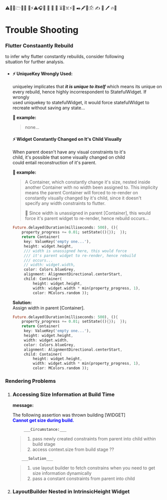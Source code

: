 

#### 
⚠👷📂🗁📰💼 
📌⚡⚠🎧📧 📝
📓 📘 ⏳🛑☠️⚡🛑
✒️🖋️🏴󠁴󠁷󠁰󠁥󠁮󠁿🖆 ✍️ 🔏 🖊️ 
🔥📛


# Trouble Shooting  
  
### Flutter Constaantly Rebuild  
  
to infer why flutter constantly rebuilds, consider following   
situation for further analysis.  
  
- #### ⚡ UniqueKey Wrongly Used:   
   uniqueley implicates that ___it is unique to itself___ which means its unique on   
    every rebuild, hence highly incorrespondent to StatefulWidget. If wrongly  
    used uniquekey to statefulWidget, it would force statefulWIdget to  
    recreate without saving any state...  
      
    __📝 example:__      
  > none...
  
  #### ⚡ Widget Constantly Changed on It's Child Visually  
  
  When parent doesn't have any visual constraints to it's  
    child, it's possible that some visually changed on child   
    could entail reconstruction of it's parent.  
  
    __📝 example:__  
    >A Container, which constantly change it's size, nested inside   
    another Container with no width been assigned to. This implicity  
    means the parent Container will forced to re-render on   
    constantly visually changed by it's child, since it doesn't  
    specify any width constraints to flutter.  
     >
    > 📝 Since width is unassigned in parent [Container], this would   
    force it's parent widget to re-render, hence rebuild occurs...  
      
	      
	```dart  
	Future.delayed(Duration(milliseconds: 500), (){  
		property_progress += 0.01; setState((){});  });  
		return Container(  
		 key: ValueKey('empty one...'), 
		 height: widget.height, 
		 /// width is unassigned here, this would force 
		 /// it's parent widget to re-render, hence rebuild 
		 /// occurs... 
		 // width: widget.width, 
		 color: Colors.blueGrey, 
		 alignment: AlignmentDirectional.centerStart, 
		 child: Container( 
			 height: widget.height, 
			 width: widget.width * min(property_progress, 1), 
			 color: MColors.random ));   
	```  
	
  __Solution:__  
  Assign width in parent [Container].  
      
	```dart  
	Future.delayed(Duration(milliseconds: 500), (){  
		property_progress += 0.01; setState((){});  });  
		return Container(  
		 key: ValueKey('empty one...'), 
		 height: widget.height, 
		 width: widget.width, 
		 color: Colors.blueGrey, 
		 alignment: AlignmentDirectional.centerStart, 
		 child: Container( 
			 height: widget.height, 
			 width: widget.width * min(property_progress, 1), 
			 color: MColors.random ));      
	```  
	
### Rendering Problems  
  
1) ### Accessing Size Information at Build Time  
	 __message:__  
	 
	 The following assertion was thrown building [WIDGET]  
	 <span style="color:blue">__Cannot get size during build.__</span>  
	         
	        ___Circumstance:___   
	> 1) pass newly created constraints from parent into child within build stage
	> 2) access context.size from build stage ?? 
	         
	       ___Solution___  
	 > 1) use layout builder to fetch constrains when you need to get  
	> size information dynamically  
	> 2) pass a constant constraints from parent into child  
          
2) ### LayoutBuilder Nested in IntrinsicHeight Widget

<!--stackedit_data:
eyJoaXN0b3J5IjpbOTg2MjQzNzIxLDE0MDQ4NDUxOTEsLTExNT
ExNTY4MV19
-->